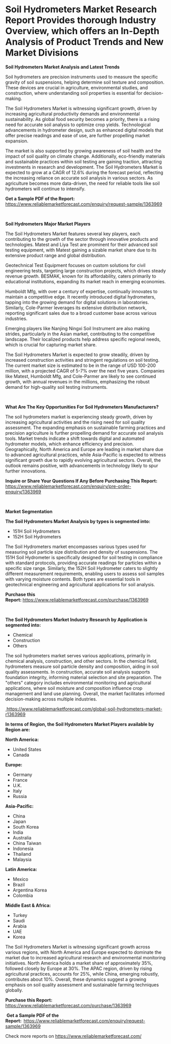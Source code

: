 <p><h1>Soil Hydrometers Market Research Report Provides thorough Industry Overview, which offers an In-Depth Analysis of Product Trends and New Market Divisions</h1></p><p><strong>Soil Hydrometers Market Analysis and Latest Trends</strong></p>
<p><p>Soil hydrometers are precision instruments used to measure the specific gravity of soil suspensions, helping determine soil texture and composition. These devices are crucial in agriculture, environmental studies, and construction, where understanding soil properties is essential for decision-making.</p><p>The Soil Hydrometers Market is witnessing significant growth, driven by increasing agricultural productivity demands and environmental sustainability. As global food security becomes a priority, there is a rising need for accurate soil analysis to optimize crop yields. Technological advancements in hydrometer design, such as enhanced digital models that offer precise readings and ease of use, are further propelling market expansion.</p><p>The market is also supported by growing awareness of soil health and the impact of soil quality on climate change. Additionally, eco-friendly materials and sustainable practices within soil testing are gaining traction, attracting investments in research and development. The Soil Hydrometers Market is expected to grow at a CAGR of 12.6% during the forecast period, reflecting the increasing reliance on accurate soil analysis in various sectors. As agriculture becomes more data-driven, the need for reliable tools like soil hydrometers will continue to intensify.</p></p>
<p><strong>Get a Sample PDF of the Report:&nbsp;</strong> <a href="https://www.reliablemarketforecast.com/enquiry/request-sample/1363969?utm_campaign=2615&utm_medium=2&utm_source=Github&utm_content=ia&utm_term=19022025&utm_id=soil-hydrometers">https://www.reliablemarketforecast.com/enquiry/request-sample/1363969</a></p>
<p>&nbsp;</p>
<p><strong>Soil Hydrometers Major Market Players</strong></p>
<p><p>The Soil Hydrometers Market features several key players, each contributing to the growth of the sector through innovative products and technologies. Matest and Liya Test are prominent for their advanced soil testing equipment, with Matest gaining a sizable market share due to its extensive product range and global distribution. </p><p>Geotechnical Test Equipment focuses on custom solutions for civil engineering tests, targeting large construction projects, which drives steady revenue growth. BESMAK, known for its affordability, caters primarily to educational institutions, expanding its market reach in emerging economies. </p><p>Humboldt Mfg, with over a century of expertise, continually innovates to maintain a competitive edge. It recently introduced digital hydrometers, tapping into the growing demand for digital solutions in laboratories. Similarly, Cole-Parmer leverages its extensive distribution network, reporting significant sales due to a broad customer base across various industries.</p><p>Emerging players like Nanjing Ningxi Soil Instrument are also making strides, particularly in the Asian market, contributing to the competitive landscape. Their localized products help address specific regional needs, which is crucial for capturing market share.</p><p>The Soil Hydrometers Market is expected to grow steadily, driven by increased construction activities and stringent regulations on soil testing. The current market size is estimated to be in the range of USD 100-200 million, with a projected CAGR of 5-7% over the next five years. Companies like Matest, Humboldt Mfg, and Cole-Parmer are likely to see continued growth, with annual revenues in the millions, emphasizing the robust demand for high-quality soil testing instruments.</p></p>
<p>&nbsp;</p>
<p><strong>What Are The Key Opportunities For Soil Hydrometers Manufacturers?</strong></p>
<p><p>The soil hydrometers market is experiencing steady growth, driven by increasing agricultural activities and the rising need for soil quality assessment. The expanding emphasis on sustainable farming practices and precision agriculture is further propelling demand for accurate soil analysis tools. Market trends indicate a shift towards digital and automated hydrometer models, which enhance efficiency and precision. Geographically, North America and Europe are leading in market share due to advanced agricultural practices, while Asia-Pacific is expected to witness significant growth due to rapidly evolving agricultural sectors. Overall, the outlook remains positive, with advancements in technology likely to spur further innovations.</p></p>
<p><strong>Inquire or Share Your Questions If Any Before Purchasing This Report:</strong> <a href="https://www.reliablemarketforecast.com/enquiry/pre-order-enquiry/1363969?utm_campaign=2615&utm_medium=2&utm_source=Github&utm_content=ia&utm_term=19022025&utm_id=soil-hydrometers">https://www.reliablemarketforecast.com/enquiry/pre-order-enquiry/1363969</a></p>
<p>&nbsp;</p>
<p><strong>Market Segmentation</strong></p>
<p><strong>The Soil Hydrometers Market Analysis by types is segmented into:</strong></p>
<p><ul><li>151H Soil Hydrometers</li><li>152H Soil Hydrometers</li></ul></p>
<p><p>The Soil Hydrometers market encompasses various types used for measuring soil particle size distribution and density of suspensions. The 151H Soil Hydrometer is specifically designed for soil testing in compliance with standard protocols, providing accurate readings for particles within a specific size range. Similarly, the 152H Soil Hydrometer caters to slightly different measurement requirements, enabling users to assess soil samples with varying moisture contents. Both types are essential tools in geotechnical engineering and agricultural applications for soil analysis.</p></p>
<p><strong>Purchase this Report:&nbsp;</strong><a href="https://www.reliablemarketforecast.com/purchase/1363969?utm_campaign=2615&utm_medium=2&utm_source=Github&utm_content=ia&utm_term=19022025&utm_id=soil-hydrometers">https://www.reliablemarketforecast.com/purchase/1363969</a></p>
<p>&nbsp;</p>
<p><strong>The Soil Hydrometers Market Industry Research by Application is segmented into:</strong></p>
<p><ul><li>Chemical</li><li>Construction</li><li>Others</li></ul></p>
<p><p>The soil hydrometers market serves various applications, primarily in chemical analysis, construction, and other sectors. In the chemical field, hydrometers measure soil particle density and composition, aiding in soil quality assessments. In construction, accurate soil analysis supports foundation integrity, informing material selection and site preparation. The "others" category includes environmental monitoring and agricultural applications, where soil moisture and composition influence crop management and land use planning. Overall, the market facilitates informed decision-making across multiple industries.</p></p>
<p><a href="https://www.reliablemarketforecast.com/global-soil-hydrometers-market-r1363969?utm_campaign=2615&utm_medium=2&utm_source=Github&utm_content=ia&utm_term=19022025&utm_id=soil-hydrometers">&nbsp;https://www.reliablemarketforecast.com/global-soil-hydrometers-market-r1363969</a></p>
<p><strong>In terms of Region, the Soil Hydrometers Market Players available by Region are:</strong></p>
<p>
    <p> <strong> North America: </strong>
        <ul>
            <li>United States</li>
            <li>Canada</li>
        </ul>
        </p> 
    <p> <strong> Europe: </strong>
        <ul>
            <li>Germany</li>
            <li>France</li>
            <li>U.K.</li>
            <li>Italy</li>
            <li>Russia</li>
        </ul>
        </p> 
    <p> <strong> Asia-Pacific: </strong>
        <ul>
            <li>China</li>
            <li>Japan</li>
            <li>South Korea</li>
            <li>India</li>
            <li>Australia</li>
            <li>China Taiwan</li>
            <li>Indonesia</li>
            <li>Thailand</li>
            <li>Malaysia</li>
        </ul>
        </p> 
    <p> <strong> Latin America: </strong>
        <ul>
            <li>Mexico</li>
            <li>Brazil</li>
            <li>Argentina Korea</li>
            <li>Colombia</li>
        </ul>
        </p> 
    <p> <strong> Middle East & Africa: </strong>
        <ul>
            <li>Turkey</li>
            <li>Saudi</li>
            <li>Arabia</li>
            <li>UAE</li>
            <li>Korea</li>
        </ul>
    </p>
    </p>
<p><p>The Soil Hydrometers Market is witnessing significant growth across various regions, with North America and Europe expected to dominate the market due to increased agricultural research and environmental monitoring initiatives. North America holds a market share of approximately 35%, followed closely by Europe at 30%. The APAC region, driven by rising agricultural practices, accounts for 25%, while China, emerging robustly, contributes about 10%. Overall, these dynamics suggest a growing emphasis on soil quality assessment and sustainable farming techniques globally.</p></p>
<p><strong>Purchase this Report: </strong><a href="https://www.reliablemarketforecast.com/purchase/1363969?utm_campaign=2615&utm_medium=2&utm_source=Github&utm_content=ia&utm_term=19022025&utm_id=soil-hydrometers">https://www.reliablemarketforecast.com/purchase/1363969</a></p>
<p>&nbsp;<strong>Get a Sample PDF of the Report:&nbsp;&nbsp;</strong><a href="https://www.reliablemarketforecast.com/enquiry/request-sample/1363969?utm_campaign=2615&utm_medium=2&utm_source=Github&utm_content=ia&utm_term=19022025&utm_id=soil-hydrometers">https://www.reliablemarketforecast.com/enquiry/request-sample/1363969</a></p>
<p><strong></strong></p>
<p>Check more reports on <a href="https://www.reliablemarketforecast.com/?utm_campaign=2615&utm_medium=2&utm_source=Github&utm_content=ia&utm_term=19022025&utm_id=soil-hydrometers">https://www.reliablemarketforecast.com/</a></p>